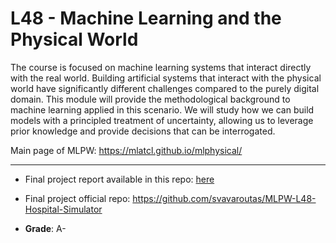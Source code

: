 # L48 - Machine Learning and the Physical World

The course is focused on machine learning systems that interact directly with the real world. Building artificial systems that interact with the physical world have significantly different challenges compared to the purely digital domain. This module will provide the methodological background to machine learning applied in this scenario. We will study how we can build models with a principled treatment of uncertainty, allowing us to leverage prior knowledge and provide decisions that can be interrogated.

Main page of MLPW: <https://mlatcl.github.io/mlphysical/>

-------------------------------------------------------

* Final project report available in this repo: [here](https://github.com/AlejandroSantorum/MPhil_MLMI_Cambridge/blob/main/L48-Machine_Learning_%26_the_Physical_World/final_project/MLPW_Team_2_Report.pdf)

* Final project official repo: <https://github.com/svavaroutas/MLPW-L48-Hospital-Simulator>

* **Grade**: A-